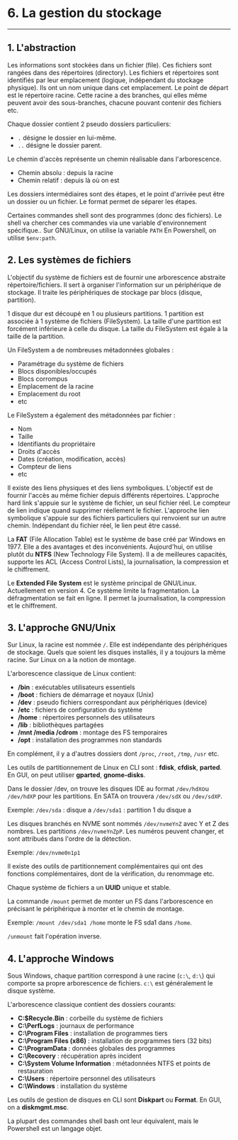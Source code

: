 # 6. La gestion du stockage
___

## 1. L'abstraction

Les informations sont stockées dans un fichier (file). Ces fichiers sont rangées dans des répertoires (directory). Les fichiers et répertoires sont identifiés par leur emplacement (logique, indépendant du stockage physique). Ils ont un nom unique dans cet emplacement. Le point de départ est le répertoire racine. Cette racine a des branches, qui elles même peuvent avoir des sous-branches, chacune pouvant contenir des fichiers etc.

Chaque dossier contient 2 pseudo dossiers particuliers:
* `.` désigne le dossier en lui-même.
* `..` désigne le dossier parent.

Le chemin d'accès représente un chemin réalisable dans l'arborescence.
* Chemin absolu : depuis la racine 
* Chemin relatif : depuis là où on est

Les dossiers intermédiaires sont des étapes, et le point d'arrivée peut être un dossier ou un fichier. Le format permet de séparer les étapes.

Certaines commandes shell sont des programmes (donc des fichiers). Le shell va chercher ces commandes via une variable d'environnement spécifique.. Sur GNU/Linux, on utilise la variable `PATH` En Powershell, on utilise `$env:path`.

## 2. Les systèmes de fichiers

L'objectif du système de fichiers est de fournir une arborescence abstraite répertoire/fichiers. Il sert à organiser l'information sur un périphérique de stockage. Il traite les périphériques de stockage par blocs (disque, partition).

1 disque dur est découpé en 1 ou plusieurs partitions. 1 partition est associée à 1 système de fichiers (FileSystem). La taille d'une partition est forcément inférieure à celle du disque. La taille du FileSystem est égale à la taille de la partition.

Un FileSystem a de nombreuses métadonnées globales :
* Paramétrage du système de fichiers
* Blocs disponibles/occupés
* Blocs corrompus
* Emplacement de la racine
* Emplacement du root
* etc

Le FileSystem a également des métadonnées par fichier :
* Nom
* Taille
* Identifiants du propriétaire
* Droits d'accès
* Dates (création, modification, accès)
* Compteur de liens
* etc

Il existe des liens physiques et des liens symboliques. L'objectif est de fournir l'accès au même fichier depuis différents répertoires. 
L'approche hard link s'appuie sur le système de fichier, un seul fichier réel. Le compteur de lien indique quand supprimer réellement le fichier.
L'approche lien symbolique s'appuie sur des fichiers particuliers qui renvoient sur un autre chemin. Indépendant du fichier réel, le lien peut être cassé.

La **FAT** (File Allocation Table) est le système de base créé par Windows en 1977. Elle a des avantages et des inconvénients. Aujourd'hui, on utilise plutôt du **NTFS** (New Technology File System). Il a de meilleures capacités, supporte les ACL (Access Control Lists), la journalisation, la compression et le chiffrement.

Le **Extended File System** est le système principal de GNU/Linux. Actuellement en version 4. Ce système limite la fragmentation. La défragmentation se fait en ligne. Il permet la journalisation, la compression et le chiffrement.

## 3. L'approche GNU/Unix

Sur Linux, la racine est nommée `/`. Elle est indépendante des périphériques de stockage. Quels que soient les disques installés, il y a toujours la même racine. Sur Linux on a la notion de montage. 

L'arborescence classique de Linux contient:
* **/bin** : exécutables utilisateurs essentiels
* **/boot** : fichiers de démarrage et noyaux (Unix)
* **/dev** : pseudo fichiers correspondant aux périphériques (device)
* **/etc** : fichiers de configuration du système
* **/home** : répertoires personnels des utilisateurs
* **/lib** : bibliothèques partagées
* **/mnt /media /cdrom** : montage des FS temporaires
* **/opt** : installation des programmes non standards

En complément, il y a d'autres dossiers dont `/proc`, `/root`, `/tmp`, `/usr` etc.

Les outils de partitionnement de Linux en CLI sont : **fdisk**, **cfdisk**, **parted**. En GUI, on peut utiliser **gparted**, **gnome-disks**.

Dans le dossier /dev, on trouve les disques IDE au format `/dev/hdX`ou `/dev/hdXP` pour les partitions. En SATA on trouvera `/dev/sdX` ou `/dev/sdXP`.

Exemple:
`/dev/sda` : disque a
`/dev/sda1` : partition 1 du disque a

Les disques branchés en NVME sont nommés `/dev/nvmeYnZ` avec Y et Z des nombres. Les partitions `/dev/nvmeYnZpP`. Les numéros peuvent changer, et sont attribués dans l'ordre de la détection.

Exemple:
`/dev/nvme0n1p1`

Il existe des outils de partitionnement complémentaires qui ont des fonctions complémentaires, dont de la vérification, du renommage etc.

Chaque système de fichiers a un **UUID** unique et stable. 

La commande `/mount` permet de monter un FS dans l'arborescence en précisant le périphérique à monter et le chemin de montage.

Exemple:
`/mount /dev/sda1 /home` monte le FS sda1 dans `/home`.

`/unmount` fait l'opération inverse.

## 4. L'approche Windows

Sous Windows, chaque partition correspond à une racine (`c:\`, `d:\`) qui comporte sa propre arborescence de fichiers. `c:\` est généralement le disque système.

L'arborescence classique contient des dossiers courants:
* **C:\$Recycle.Bin** : corbeille du système de fichiers
* **C:\PerfLogs** : journaux de performance
* **C:\Program Files** : installation de programmes tiers
* **C:\Program Files (x86)** : installation de programmes tiers (32 bits)
* **C:\ProgramData** : données globales des programmes
* **C:\Recovery** :  récupération après incident
* **C:\System Volume Information** : métadonnées NTFS et points de restauration
* **C:\Users** : répertoire personnel des utilisateurs
* **C:\Windows** : installation du système

Les outils de gestion de disques en CLI sont **Diskpart** ou **Format**. En GUI, on a **diskmgmt.msc**.

La plupart des commandes shell bash ont leur équivalent, mais le Powershell est un langage objet.
